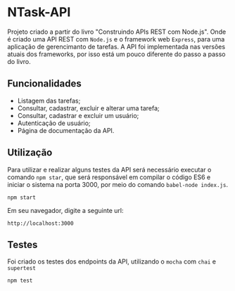# NTask-API

Projeto criado a partir do livro "Construindo APIs REST com Node.js". Onde é criado uma API REST com `Node.js` e o framework web `Express`, para uma aplicação de gerencimanto de tarefas. A API foi implementada nas versões atuais dos frameworks, por isso está um pouco diferente do passo a passo do livro.

## Funcionalidades

- Listagem das tarefas;
- Consultar, cadastrar, excluir e alterar uma tarefa;
- Consultar, cadastrar e excluir um usuário;
- Autenticação de usuário;
- Página de documentação da API.

## Utilização

Para utilizar e realizar alguns testes da API será necessário executar o comando `npm star`, que será responsável em compilar o código ES6 e iniciar o sistema na porta 3000, por meio do comando `babel-node index.js`.

```
npm start
```

Em seu navegador, digite a seguinte url:

```
http://localhost:3000
```

## Testes

Foi criado os testes dos endpoints da API, utilizando o `mocha` com `chai` e `supertest`

```
npm test
```